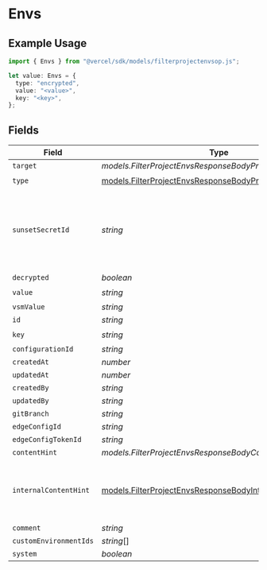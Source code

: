 # Envs

## Example Usage

```typescript
import { Envs } from "@vercel/sdk/models/filterprojectenvsop.js";

let value: Envs = {
  type: "encrypted",
  value: "<value>",
  key: "<key>",
};
```

## Fields

| Field                                                                                                                      | Type                                                                                                                       | Required                                                                                                                   | Description                                                                                                                |
| -------------------------------------------------------------------------------------------------------------------------- | -------------------------------------------------------------------------------------------------------------------------- | -------------------------------------------------------------------------------------------------------------------------- | -------------------------------------------------------------------------------------------------------------------------- |
| `target`                                                                                                                   | *models.FilterProjectEnvsResponseBodyProjectsTarget*                                                                       | :heavy_minus_sign:                                                                                                         | N/A                                                                                                                        |
| `type`                                                                                                                     | [models.FilterProjectEnvsResponseBodyProjectsResponseType](../models/filterprojectenvsresponsebodyprojectsresponsetype.md) | :heavy_check_mark:                                                                                                         | N/A                                                                                                                        |
| `sunsetSecretId`                                                                                                           | *string*                                                                                                                   | :heavy_minus_sign:                                                                                                         | This is used to identiy variables that have been migrated from type secret to sensitive.                                   |
| `decrypted`                                                                                                                | *boolean*                                                                                                                  | :heavy_minus_sign:                                                                                                         | N/A                                                                                                                        |
| `value`                                                                                                                    | *string*                                                                                                                   | :heavy_check_mark:                                                                                                         | N/A                                                                                                                        |
| `vsmValue`                                                                                                                 | *string*                                                                                                                   | :heavy_minus_sign:                                                                                                         | N/A                                                                                                                        |
| `id`                                                                                                                       | *string*                                                                                                                   | :heavy_minus_sign:                                                                                                         | N/A                                                                                                                        |
| `key`                                                                                                                      | *string*                                                                                                                   | :heavy_check_mark:                                                                                                         | N/A                                                                                                                        |
| `configurationId`                                                                                                          | *string*                                                                                                                   | :heavy_minus_sign:                                                                                                         | N/A                                                                                                                        |
| `createdAt`                                                                                                                | *number*                                                                                                                   | :heavy_minus_sign:                                                                                                         | N/A                                                                                                                        |
| `updatedAt`                                                                                                                | *number*                                                                                                                   | :heavy_minus_sign:                                                                                                         | N/A                                                                                                                        |
| `createdBy`                                                                                                                | *string*                                                                                                                   | :heavy_minus_sign:                                                                                                         | N/A                                                                                                                        |
| `updatedBy`                                                                                                                | *string*                                                                                                                   | :heavy_minus_sign:                                                                                                         | N/A                                                                                                                        |
| `gitBranch`                                                                                                                | *string*                                                                                                                   | :heavy_minus_sign:                                                                                                         | N/A                                                                                                                        |
| `edgeConfigId`                                                                                                             | *string*                                                                                                                   | :heavy_minus_sign:                                                                                                         | N/A                                                                                                                        |
| `edgeConfigTokenId`                                                                                                        | *string*                                                                                                                   | :heavy_minus_sign:                                                                                                         | N/A                                                                                                                        |
| `contentHint`                                                                                                              | *models.FilterProjectEnvsResponseBodyContentHint*                                                                          | :heavy_minus_sign:                                                                                                         | N/A                                                                                                                        |
| `internalContentHint`                                                                                                      | [models.FilterProjectEnvsResponseBodyInternalContentHint](../models/filterprojectenvsresponsebodyinternalcontenthint.md)   | :heavy_minus_sign:                                                                                                         | Similar to `contentHints`, but should not be exposed to the user.                                                          |
| `comment`                                                                                                                  | *string*                                                                                                                   | :heavy_minus_sign:                                                                                                         | N/A                                                                                                                        |
| `customEnvironmentIds`                                                                                                     | *string*[]                                                                                                                 | :heavy_minus_sign:                                                                                                         | N/A                                                                                                                        |
| `system`                                                                                                                   | *boolean*                                                                                                                  | :heavy_minus_sign:                                                                                                         | N/A                                                                                                                        |